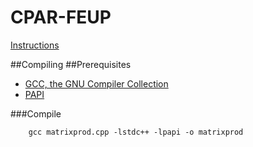 # CPAR-FEUP

[Instructions](doc/CPAR_ex1.pdf)

##Compiling
##Prerequisites
* [GCC, the GNU Compiler Collection](https://gcc.gnu.org/)
* [PAPI](http://icl.utk.edu/papi/)

###Compile
```
    gcc matrixprod.cpp -lstdc++ -lpapi -o matrixprod 
```
